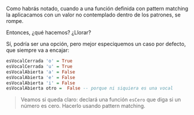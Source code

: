 Como habrás notado, cuando a una función definida con pattern matching la aplicacamos con un valor no contemplado dentro de los patrones, se rompe. 

Entonces, ¿qué hacemos? ¿Llorar?

Sí, podría ser una opción, pero mejor especiquemos un caso por defecto, que siempre va a encajar: 

```haskell
esVocalCerrada 'o' = True
esVocalCerrada 'u' = True
esVocalAbierta 'a' = False
esVocalAbierta 'e' = False
esVocalAbierta 'i' = False
esVocalAbierta otro =  False -- porque ni siquiera es una vocal
```

> Veamos si queda claro: declará una función `esCero` que diga si un número es cero. Hacerlo usando pattern matching. 

